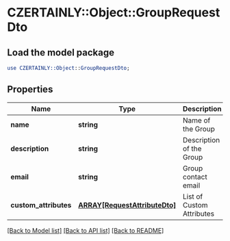 # CZERTAINLY::Object::GroupRequestDto

## Load the model package
```perl
use CZERTAINLY::Object::GroupRequestDto;
```

## Properties
Name | Type | Description | Notes
------------ | ------------- | ------------- | -------------
**name** | **string** | Name of the Group | 
**description** | **string** | Description of the Group | [optional] 
**email** | **string** | Group contact email | [optional] 
**custom_attributes** | [**ARRAY[RequestAttributeDto]**](RequestAttributeDto.md) | List of Custom Attributes | [optional] 

[[Back to Model list]](../README.md#documentation-for-models) [[Back to API list]](../README.md#documentation-for-api-endpoints) [[Back to README]](../README.md)


